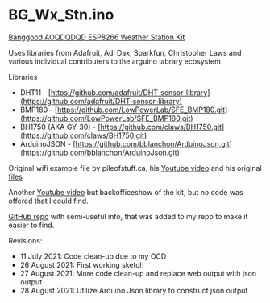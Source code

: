 # BG_Wx_Stn.ino

[Banggood AOQDQDQD ESP8266 Weather Station Kit](https://www.banggood.com/AOQDQDQD-ESP8266-Weather-Station-Kit-with-Temperature-Humidity-Atmosphetic-Pressure-Light-Sensor-0_96-Display-for-Arduino-IDE-IoT-Starter-p-1751604.html) 

Uses libraries from Adafruit, Adi Dax, Sparkfun, Christopher Laws and various individual contributers to the arguino
labrary ecosystem

Libraries
- DHT11 - [https://github.com/adafruit/DHT-sensor-library](https://github.com/adafruit/DHT-sensor-library)
- BMP180 - [https://github.com/LowPowerLab/SFE_BMP180.git](https://github.com/LowPowerLab/SFE_BMP180.git)
- BH1750 (AKA GY-30) - [https://github.com/claws/BH1750.git](https://github.com/claws/BH1750.git)
- ArduinoJSON - [https://github.com/bblanchon/ArduinoJson.git](https://github.com/bblanchon/ArduinoJson.git)

Original wifi example file by pileofstuff.ca, his [Youtube video](https://www.youtube.com/watch?v=G_dTu2_HSjk) and his original [files](https://pileofstuff.ca/project_files/banggood_weather_station_kit/)

Another [Youtube video](https://www.youtube.com/watch?v=ONFXzi4LSHk) but backofficeshow of the kit, but no code was offered that I could find.

[GitHub repo](https://github.com/GJKJ/WSKS) with semi-useful info, that was added to my repo to make it easier to find.

Revisions:
- 11 July 2021: Code clean-up due to my OCD
- 26 August 2021: First working sketch
- 27 August 2021: More code clean-up and replace web output with json output
- 28 August 2021: Utilize Arduino Json library to construct json output
